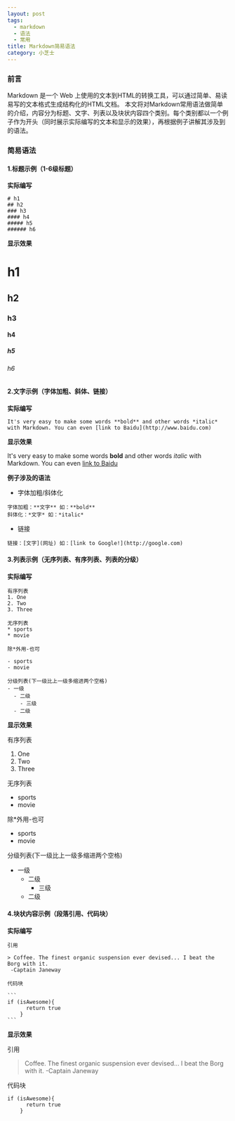 ```yaml
---
layout: post
tags:
  - markdown
  - 语法
  - 常用
title: Markdown简易语法
category: 小芝士
---
```

### 前言
  Markdown 是一个 Web 上使用的文本到HTML的转换工具，可以通过简单、易读易写的文本格式生成结构化的HTML文档。
  本文将对Markdown常用语法做简单的介绍，内容分为标题、文字、列表以及块状内容四个类别。每个类别都以一个例子作为开头（同时展示实际编写的文本和显示的效果），再根据例子讲解其涉及到的语法。
### 简易语法
#### 1.标题示例（1-6级标题）
**实际编写**

```
# h1
## h2
### h3
#### h4
##### h5
###### h6
```

**显示效果**

# h1
## h2
### h3
#### h4
##### h5
###### h6


#### 2.文字示例（字体加粗、斜体、链接）
**实际编写**

```
It's very easy to make some words **bold** and other words *italic* with Markdown. You can even [link to Baidu](http://www.baidu.com)
```

**显示效果**

It's very easy to make some words **bold** and other words *italic* with Markdown. You can even [link to Baidu](http://www.baidu.com)

**例子涉及的语法**
- 字体加粗/斜体化

```
字体加粗：**文字** 如：**bold**
斜体化：*文字* 如：*italic*
```
- 链接

`
链接：[文字](网址) 如：[link to Google!](http://google.com)
`
#### 3.列表示例（无序列表、有序列表、列表的分级）
**实际编写**

```
有序列表
1. One
2. Two
3. Three

无序列表
* sports
* movie

除*外用-也可

- sports
- movie

分级列表(下一级比上一级多缩进两个空格)
- 一级
  - 二级
    - 三级
  - 二级
```

**显示效果**


有序列表
1. One
2. Two
3. Three

无序列表
* sports
* movie

除*外用-也可

- sports
- movie

分级列表(下一级比上一级多缩进两个空格)
- 一级
  - 二级
    - 三级
  - 二级

#### 4.块状内容示例（段落引用、代码块）
**实际编写**

````
引用

> Coffee. The finest organic suspension ever devised... I beat the Borg with it.
 -Captain Janeway

代码块

```
if (isAwesome){
      return true
    }
```

````

**显示效果**

引用

> Coffee. The finest organic suspension ever devised... I beat the Borg with it.
 -Captain Janeway

代码块

```
if (isAwesome){
      return true
    }
```